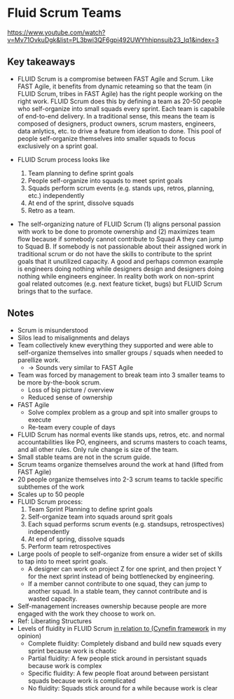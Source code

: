 # Fluid Scrum Teams

<https://www.youtube.com/watch?v=Mv71OvkuDgk&list=PL3bwi3QF6gpi492UWYhhipnsuib23_Iq1&index=3>

## Key takeaways

* FLUID Scrum is a compromise between FAST Agile and Scrum. Like FAST Agile, it benefits from dynamic reteaming so that the team (in FLUID Scrum, tribes in FAST Agile) has the right people working on the right work. FLUID Scrum does this by defining a team as 20-50 people who self-organize into small squads every sprint. Each team is capabile of end-to-end delivery. In a traditional sense, this means the team is composed of designers, product owners, scrum masters, engineers, data anlytics, etc. to drive a feature from ideation to done. This pool of people self-organize themselves into smaller squads to focus exclusively on a sprint goal.

* FLUID Scrum process looks like
  1. Team planning to define sprint goals
  2. People self-organize into squads to meet sprint goals
  3. Squads perform scrum events (e.g. stands ups, retros, planning, etc.) independently
  4. At end of the sprint, dissolve squads
  5. Retro as a team.

* The self-organizing nature of FLUID Scrum (1) aligns personal passion with work to be done to promote ownership and (2) maximizes team flow because if somebody cannot contribute to Squad A they can jump to Squad B. If somebody is not passionable about their assigned work in traditional scrum or do not have the skills to contribute to the sprint goals that it unutilized capacity. A good and perhaps common example is engineers doing nothing while designers design and designers doing nothing while engineers engineer. In reality both work on non-sprint goal related outcomes (e.g. next feature ticket, bugs) but FLUID Scrum brings that to the surface.

## Notes

* Scrum is misunderstood
* Silos lead to misalignments and delays
* Team collectively knew everything they supported and were able to self-organize themselves into smaller groups / squads when needed to parellize work.
  * -> Sounds very similar to FAST Agile
* Team was forced by management to break team into 3 smaller teams to be more by-the-book scrum.
  * Loss of big picture / overview
  * Reduced sense of ownership
* FAST Agile
  * Solve complex problem as a group and spit into smaller groups to execute
  * Re-team every couple of days
* FLUID Scrum has normal events like stands ups, retros, etc. and normal accountabilities like PO, engineers, and scrums masters to coach teams, and all other rules. Only rule change is size of the team.
* Small stable teams are not in the scrum guide.
* Scrum teams organize themselves around the work at hand (lifted from FAST Agile)
* 20 people organize themselves into 2-3 scrum teams to tackle specific subthemes of the work
* Scales up to 50 people
* FLUID Scrum process:
  1. Team Sprint Planning to define sprint goals
  2. Self-organize team into squads around sprit goals
  3. Each squad performs scrum events (e.g. standsups, retrospectives) independently
  4. At end of spring, dissolve squads
  5. Perform team retrospectives
* Large pools of people to self-organize from ensure a wider set of skills to tap into to meet sprint goals.
  * A designer can work on project Z for one sprint, and then project Y for the next sprint instead of being bottlenecked by engineering.
  * If a member cannot contribute to one squad, they can jump to another squad. In a stable team, they cannot contribute and is wasted capacity.
* Self-management increases ownership because people are more engaged with the work they choose to work on.
* Ref: Liberating Structures
* Levels of fluidity in FLUID Scrum [in relation to (Cynefin framework](https://en.wikipedia.org/wiki/Cynefin_framework) in my opinion)
  * Complete fluidity: Completely disband and build new squads every sprint because work is chaotic
  * Partial fluidity: A few people stick around in persistant squads because work is complex
  * Specific fluidity: A few people float around between persistant squads because work is complicated
  * No fluidity: Squads stick around for a while because work is clear
